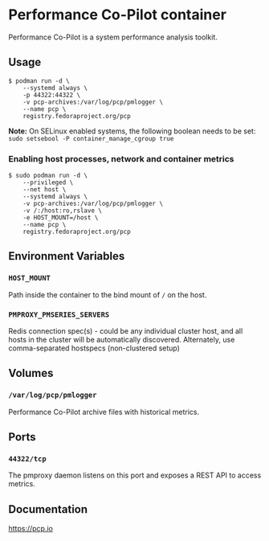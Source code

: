 # Performance Co-Pilot container

Performance Co-Pilot is a system performance analysis toolkit.

## Usage

```
$ podman run -d \
    --systemd always \
    -p 44322:44322 \
    -v pcp-archives:/var/log/pcp/pmlogger \
    --name pcp \
    registry.fedoraproject.org/pcp
```

**Note:** On SELinux enabled systems, the following boolean needs to be set: `sudo setsebool -P container_manage_cgroup true`

### Enabling host processes, network and container metrics

```
$ sudo podman run -d \
    --privileged \
    --net host \
    --systemd always \
    -v pcp-archives:/var/log/pcp/pmlogger \
    -v /:/host:ro,rslave \
    -e HOST_MOUNT=/host \
    --name pcp \
    registry.fedoraproject.org/pcp
```

## Environment Variables

### `HOST_MOUNT`

Path inside the container to the bind mount of `/` on the host.

### `PMPROXY_PMSERIES_SERVERS`

Redis connection spec(s) - could be any individual cluster host, and all hosts in the cluster will be automatically discovered.
Alternately, use comma-separated hostspecs (non-clustered setup)

## Volumes

### `/var/log/pcp/pmlogger`

Performance Co-Pilot archive files with historical metrics.

## Ports

### `44322/tcp`

The pmproxy daemon listens on this port and exposes a REST API to access metrics.

## Documentation

https://pcp.io
